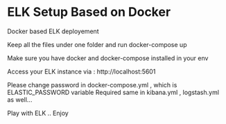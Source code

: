 # ELK Setup Based on Docker
Docker based ELK deployement

Keep all the files under one folder and run docker-compose up

Make sure you have docker and docker-compose installed in your env

Access your ELK instance via : http://localhost:5601 

Please change password in docker-compose.yml , which is ELASTIC_PASSWORD variable
Required same in kibana.yml , logstash.yml as well... 

Play with ELK .. Enjoy
